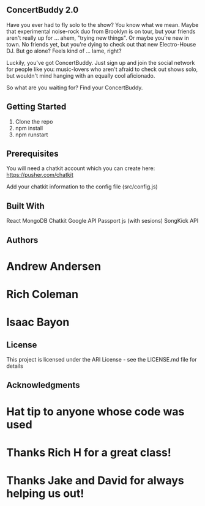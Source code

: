 
## ConcertBuddy 2.0
Have you ever had to fly solo to the show? You know what we mean. Maybe that experimental noise-rock duo from Brooklyn is on tour, but your friends aren't really up for ... ahem, "trying new things". Or maybe you're new in town. No friends yet, but you're dying to check out that new Electro-House DJ. But go alone? Feels kind of ... lame, right?

Luckily, you've got ConcertBuddy. Just sign up and join the social network for people like you: music-lovers who aren't afraid to check out shows solo, but wouldn't mind hanging with an equally cool aficionado.

So what are you waiting for? Find your ConcertBuddy.

## Getting Started
1. Clone the repo
2. npm install
3. npm runstart

## Prerequisites
You will need a chatkit account which you can create here: https://pusher.com/chatkit

Add your chatkit information to the config file (src/config.js)

## Built With
React
MongoDB
Chatkit
Google API
Passport js (with sesions)
SongKick API


## Authors
# Andrew Andersen
# Rich Coleman
# Isaac Bayon

## License
This project is licensed under the ARI License - see the LICENSE.md file for details

## Acknowledgments
# Hat tip to anyone whose code was used
# Thanks Rich H for a great class!
# Thanks Jake and David for always helping us out!